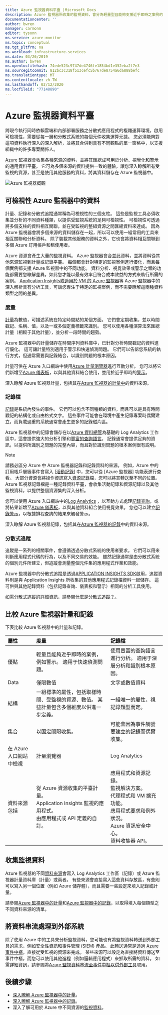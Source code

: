 ```yaml
---
title: Azure 監視器資料平臺 |Microsoft Docs
description: Azure 監視器所收集的監視資料，會分為輕量型且能夠支援近乎即時之案例的計量，以及用於進階分析的記錄。
documentationcenter: ''
author: bwren
manager: carmonm
editor: tysonn
ms.service: azure-monitor
ms.topic: conceptual
ms.tgt_pltfrm: na
ms.workload: infrastructure-services
ms.date: 03/26/2019
ms.author: bwren
ms.openlocfilehash: 74ede523c9747de4746fe1854bd1e352eba2f7e3
ms.sourcegitcommit: 812bc3c318f513cefc5b767de8754a6da888befc
ms.translationtype: MT
ms.contentlocale: zh-TW
ms.lasthandoff: 02/12/2020
ms.locfileid: "77148890"
---
```

# <a name="azure-monitor-data-platform"></a>Azure 監視器資料平臺

跨現今執行同時依賴雲端和內部部署服務之分散式應用程式的複雜運算環境，啟用可檢視性，需要從每一層和分散式系統的每個元件收集運算元據。 您必須能夠對這項資料執行深入的深入解析，並將其合併到具有不同觀點的單一窗格中，以支援組織中的許多專案關係人。

[Azure 監視器](../overview.md)會收集各種來源的資料，並將其匯總成可用於分析、視覺化和警示的通用資料平臺。 它可為多個來源的資料提供一致的體驗，讓您深入瞭解所有受監視的資源，甚至是使用其他服務的資料，將其資料儲存在 Azure 監視器中。


![Azure 監視器概觀](media/data-platform/overview.png)

## <a name="observability-data-in-azure-monitor"></a>可檢視性 Azure 監視器中的資料
計量、記錄和分散式追蹤通常稱為可檢視性的三個支柱。 這些是監視工具必須收集並分析的不同資料種類，以提供受監視系統的足夠可檢視性。 可檢視性可透過將多個支柱的資料相互關聯，並在受監視的整組資源之間匯總資料來達成。 因為 Azure 監視器會將多個來源的資料儲存在一起，所以可以使用一組常用的工具來相互關聯和分析資料。 除了裝載其他服務的資料之外，它也會將資料相互關聯到多個 Azure 訂用帳戶和租使用者。

Azure 資源會產生大量的監視資料。 Azure 監視器會合並此資料，並將資料從其他來源監視到計量或記錄平臺。 每個都會針對特定的監視案例進行優化，而且每個實例都支援 Azure 監視器中的不同功能。 資料分析、視覺效果或警示之類的功能都需要您瞭解差異，如此您才能以最有效率且符合成本效益的方式來執行所需的案例。 [Application Insights](../app/app-insights-overview.md)或[適用於 VM 的 Azure 監視器](../insights/vminsights-overview.md)等 Azure 監視器中的深入解析具有分析工具，可讓您專注于特定的監視案例，而不需要瞭解這兩種資料類型之間的差異。 


### <a name="metrics"></a>度量
[計量](data-platform-metrics.md)為數值，可描述系統在特定時間點的某個方面。 它們會定期收集，並以時間戳記、名稱、值，以及一或多個定義標籤來識別。 您可以使用各種演算法來匯總計量（相較于其他計量），並分析一段時間的趨勢。 

Azure 監視器中的計量儲存在時間序列資料庫中，已針對分析時間戳記的資料進行優化。 這可讓計量特別適用于警示和快速偵測問題。 它們可以告訴您系統的執行方式，但通常需要與記錄結合，以識別問題的根本原因。

計量可供在 Azure 入口網站中使用[Azure 計量瀏覽器](../platform/metrics-getting-started.md)進行互動分析。 您可以將它們新增至[Azure 儀表板](../learn/tutorial-app-dashboards.md)，以與其他資料結合使用，並用於近乎即時的[警示](alerts-metric.md)。

深入瞭解 Azure 監視器計量，包括其在[Azure 監視器的計量中](data-platform-metrics.md)的資料來源。

### <a name="logs"></a>記錄檔
[記錄](data-platform-logs.md)是系統內發生的事件。 它們可以包含不同種類的資料，而且可以是具有時間戳記的結構化或自由格式文字。 這些事件可能會在環境中產生記錄專案時偶爾建立，而負載過重的系統通常會產生更多的記錄磁片區。

Azure 監視器中的記錄會儲存在以[Azure 資料總管](/azure/data-explorer/)為基礎的 Log Analytics 工作區中，這會提供強大的分析引擎和[豐富的查詢語言](/azure/kusto/query/)。 記錄通常會提供足夠的資訊，以提供所識別之問題的完整內容，而且對於識別問題的根本案例很有説明。

> [!NOTE]
> 請務必區分 Azure 中 Azure 監視器記錄和記錄資料的來源。 例如，Azure 中的訂用帳戶層級事件會寫入 [[活動記錄](platform-logs-overview.md)] 中，您可以從 [Azure 監視器] 功能表進行查看。 大部分資源會將操作資訊寫入[資源記錄](platform-logs-overview.md)檔，您可以將其轉送至不同的位置。 Azure 監視器記錄檔是一種記錄資料平臺，會收集活動記錄和資源記錄以及其他監視資料，以提供整個資源集的深入分析。


 您可以使用 Azure 入口網站中的[Log Analytics](../log-query/portals.md) ，以互動方式處理[記錄查詢](../log-query/log-query-overview.md)，或將結果新增至[Azure 儀表板](../learn/tutorial-app-dashboards.md)，以與其他資料組合使用視覺效果。 您也可以建立[記錄警示](alerts-log.md)，以根據排程查詢的結果來觸發警示。

深入瞭解 Azure 監視器記錄，包括其在[Azure 監視器的記錄](data-platform-logs.md)中的資料來源。

### <a name="distributed-traces"></a>分散式追蹤
追蹤是一系列的相關事件，會遵循透過分散式系統的使用者要求。 它們可以用來判斷應用程式代碼的行為，以及不同交易的效能。 雖然記錄通常是由分散式系統的個別元件所建立，但追蹤會測量整個元件集的應用程式作業和效能。

Azure 監視器中的分散式追蹤是透過[APPLICATION INSIGHTS SDK](../app/distributed-tracing.md)啟用，追蹤資料則是與 Application Insights 所收集的其他應用程式記錄檔資料一起儲存。 這可供與其他記錄資料（包括記錄查詢、儀表板和警示）相同的分析工具使用。

如需分散式追蹤的詳細資訊，請參閱[什麼是分散式追蹤？](../app/distributed-tracing.md)。


## <a name="compare-azure-monitor-metrics-and-logs"></a>比較 Azure 監視器計量和記錄

下表比較 Azure 監視器中的計量和記錄。

| 屬性  | 度量 | 記錄檔 |
|:---|:---|:---|
| 優點 | 輕量且能夠近乎即時的案例，例如警示。 適用于快速偵測問題。 | 使用豐富的查詢語言進行分析。 適用于深層分析和識別根本原因。 |
| Data | 僅限數值 | 文字或數值資料 |
| 結構 | 一組標準的屬性，包括取樣時間、受監視的資源、數值。 某些計量包含多個維度以供進一步定義。 | 一組唯一的屬性，視記錄類型而定。 |
| 集合 | 以固定間隔收集。 | 可能會因為事件觸發要建立的記錄而偶爾收集。 |
| 在 Azure 入口網站中檢視 | 計量瀏覽器 | Log Analytics |
| 資料來源包括 | 從 Azure 資源收集的平臺計量。<br>Application Insights 監視的應用程式。<br>由應用程式或 API 定義的自訂。 | 應用程式和資源記錄。<br>監視解決方案。<br>代理程式和 VM 擴充功能。<br>應用程式要求和例外狀況。<br>Azure 資訊安全中心。<br>資料收集器 API。 |

## <a name="collect-monitoring-data"></a>收集監視資料
Azure 監視器的不同[資料來源](data-sources.md)會寫入 Log Analytics 工作區（記錄）或 Azure 監視器計量資料庫（計量）或兩者。 有些來源會直接寫入這些資料存放區，有些則可以寫入另一個位置（例如 Azure 儲存體），而且需要一些設定來填入記錄或計量。 

請參閱[Azure 監視器中的計量](data-platform-metrics.md)和[Azure 監視器中的記錄](data-platform-logs.md)，以取得填入每個類型之不同資料來源的清單。


## <a name="stream-data-to-external-systems"></a>將資料串流處理到外部系統
除了使用 Azure 中的工具來分析監視資料，您可能也有將監視資料轉送到外部工具的需求，例如安全性資訊和事件管理 (SIEM) 產品。 此轉送通常是透過 [Azure 事件中樞](/azure/event-hubs/)，直接從受監視的資源來完成。 某些來源可以設定為直接將資料傳送至事件中樞，而您可以使用其他進程（例如邏輯應用程式）來抓取所需的資料。 如需詳細資訊，請參閱將[Azure 監視資料串流至事件中樞以供外部工具](stream-monitoring-data-event-hubs.md)取用。



## <a name="next-steps"></a>後續步驟

- [深入瞭解 Azure 監視器中的計量](data-platform-metrics.md)。
- [深入瞭解 Azure 監視器中的記錄](data-platform-logs.md)。
- 深入了解可用於 Azure 中不同資源的[監視資料](data-sources.md)。
